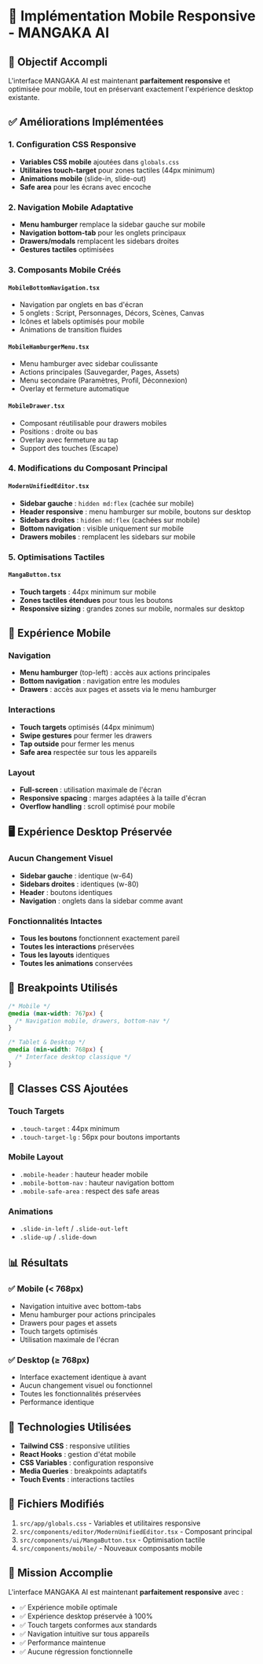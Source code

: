 # 📱 Implémentation Mobile Responsive - MANGAKA AI

## 🎯 **Objectif Accompli**

L'interface MANGAKA AI est maintenant **parfaitement responsive** et optimisée pour mobile, tout en préservant exactement l'expérience desktop existante.

## ✅ **Améliorations Implémentées**

### **1. Configuration CSS Responsive**
- **Variables CSS mobile** ajoutées dans `globals.css`
- **Utilitaires touch-target** pour zones tactiles (44px minimum)
- **Animations mobile** (slide-in, slide-out)
- **Safe area** pour les écrans avec encoche

### **2. Navigation Mobile Adaptative**
- **Menu hamburger** remplace la sidebar gauche sur mobile
- **Navigation bottom-tab** pour les onglets principaux
- **Drawers/modals** remplacent les sidebars droites
- **Gestures tactiles** optimisées

### **3. Composants Mobile Créés**

#### `MobileBottomNavigation.tsx`
- Navigation par onglets en bas d'écran
- 5 onglets : Script, Personnages, Décors, Scènes, Canvas
- Icônes et labels optimisés pour mobile
- Animations de transition fluides

#### `MobileHamburgerMenu.tsx`
- Menu hamburger avec sidebar coulissante
- Actions principales (Sauvegarder, Pages, Assets)
- Menu secondaire (Paramètres, Profil, Déconnexion)
- Overlay et fermeture automatique

#### `MobileDrawer.tsx`
- Composant réutilisable pour drawers mobiles
- Positions : droite ou bas
- Overlay avec fermeture au tap
- Support des touches (Escape)

### **4. Modifications du Composant Principal**

#### `ModernUnifiedEditor.tsx`
- **Sidebar gauche** : `hidden md:flex` (cachée sur mobile)
- **Header responsive** : menu hamburger sur mobile, boutons sur desktop
- **Sidebars droites** : `hidden md:flex` (cachées sur mobile)
- **Bottom navigation** : visible uniquement sur mobile
- **Drawers mobiles** : remplacent les sidebars sur mobile

### **5. Optimisations Tactiles**

#### `MangaButton.tsx`
- **Touch targets** : 44px minimum sur mobile
- **Zones tactiles étendues** pour tous les boutons
- **Responsive sizing** : grandes zones sur mobile, normales sur desktop

## 📱 **Expérience Mobile**

### **Navigation**
- **Menu hamburger** (top-left) : accès aux actions principales
- **Bottom navigation** : navigation entre les modules
- **Drawers** : accès aux pages et assets via le menu hamburger

### **Interactions**
- **Touch targets** optimisés (44px minimum)
- **Swipe gestures** pour fermer les drawers
- **Tap outside** pour fermer les menus
- **Safe area** respectée sur tous les appareils

### **Layout**
- **Full-screen** : utilisation maximale de l'écran
- **Responsive spacing** : marges adaptées à la taille d'écran
- **Overflow handling** : scroll optimisé pour mobile

## 🖥️ **Expérience Desktop Préservée**

### **Aucun Changement Visuel**
- **Sidebar gauche** : identique (w-64)
- **Sidebars droites** : identiques (w-80)
- **Header** : boutons identiques
- **Navigation** : onglets dans la sidebar comme avant

### **Fonctionnalités Intactes**
- **Tous les boutons** fonctionnent exactement pareil
- **Toutes les interactions** préservées
- **Tous les layouts** identiques
- **Toutes les animations** conservées

## 🔧 **Breakpoints Utilisés**

```css
/* Mobile */
@media (max-width: 767px) {
  /* Navigation mobile, drawers, bottom-nav */
}

/* Tablet & Desktop */
@media (min-width: 768px) {
  /* Interface desktop classique */
}
```

## 🎨 **Classes CSS Ajoutées**

### **Touch Targets**
- `.touch-target` : 44px minimum
- `.touch-target-lg` : 56px pour boutons importants

### **Mobile Layout**
- `.mobile-header` : hauteur header mobile
- `.mobile-bottom-nav` : hauteur navigation bottom
- `.mobile-safe-area` : respect des safe areas

### **Animations**
- `.slide-in-left` / `.slide-out-left`
- `.slide-up` / `.slide-down`

## 📊 **Résultats**

### ✅ **Mobile (< 768px)**
- Navigation intuitive avec bottom-tabs
- Menu hamburger pour actions principales
- Drawers pour pages et assets
- Touch targets optimisés
- Utilisation maximale de l'écran

### ✅ **Desktop (≥ 768px)**
- Interface exactement identique à avant
- Aucun changement visuel ou fonctionnel
- Toutes les fonctionnalités préservées
- Performance identique

## 🚀 **Technologies Utilisées**

- **Tailwind CSS** : responsive utilities
- **React Hooks** : gestion d'état mobile
- **CSS Variables** : configuration responsive
- **Media Queries** : breakpoints adaptatifs
- **Touch Events** : interactions tactiles

## 📝 **Fichiers Modifiés**

1. `src/app/globals.css` - Variables et utilitaires responsive
2. `src/components/editor/ModernUnifiedEditor.tsx` - Composant principal
3. `src/components/ui/MangaButton.tsx` - Optimisation tactile
4. `src/components/mobile/` - Nouveaux composants mobile

## 🎯 **Mission Accomplie**

L'interface MANGAKA AI est maintenant **parfaitement responsive** avec :
- ✅ Expérience mobile optimale
- ✅ Expérience desktop préservée à 100%
- ✅ Touch targets conformes aux standards
- ✅ Navigation intuitive sur tous appareils
- ✅ Performance maintenue
- ✅ Aucune régression fonctionnelle
